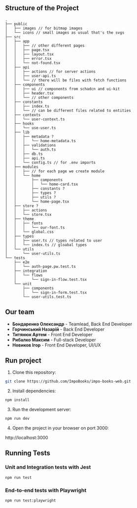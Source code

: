 ## Structure of the Project

```plaintext
.
├── public
│   ├── images // for bitmap images
│   └── icons // small images as usual that's the svgs
├── src
│   ├── app
│   │   ├── // other different pages
│   │   ├── page.tsx
│   │   ├── layout.tsx
│   │   ├── error.tsx
│   │   └── not-found.tsx
│   ├── api
│   │   ├── actions // for server actions
│   │   ├── user-api.ts
│   │   └── // there will be files with fetch functions
│   ├── components
│   │   ├── ui // components from schadcn and ui-kit
│   │   ├── header.tsx
│   │   └── // other components
│   ├── constants
│   │   ├── index.ts
│   │   └── // can be different files related to entities
│   ├── contexts
│   │   └── user-context.ts
│   ├── hooks
│   │   └── use-user.ts
│   ├── lib
│   │   ├── metadata ?
│   │   │   └── home-metadata.ts
│   │   ├── validations
│   │   │   └── auth.ts
│   │   ├── db.ts
│   │   ├── api.ts
│   │   └── config.ts // for .env imports
│   ├── modules
│   │   ├── // for each page we create module
│   │   └── home
│   │       ├── components
│   │       │   └── home-card.tsx
│   │       ├── constants ?
│   │       ├── types ?
│   │       ├── utils ?
│   │       └── home-page.tsx
│   ├── store ?
│   │   ├── actions
│   │   └── store.tsx
│   ├── theme
│   │   ├── fonts
│   │   │   └── our-font.ts
│   │   └── global.css
│   ├── types
│   │   ├── user.ts // types related to user
│   │   └── index.ts // gloabal types
│   └── utils
│       └── user-utils.ts
└── tests
    ├── e2e
    │   └── auth-page.pw.test.ts
    ├── integration
    │   └── flows
    │       └── sign-in-flow.test.tsx
    └── unit
        ├── components
        │   └── sign-in-form.test.tsx
        └── user-utils.test.ts
```

## Our team

- **Бондаренко Олександр** - Teamlead, Back End Developer
- **Горчинський Назарій** - Back End Developer
- **Титянюк Артем** - Front End Developer
- **Рибалко Максим** - Full-stack Developer
- **Новиков Ігор** - Front End Developer, UI/UX

## Run project

1. Clone this repository:

```bash
git clone https://github.com/ImpoBooks/impo-books-web.git
```

2. Install dependencies:

```bash
npm install

```

3. Run the development server:

```bash
npm run dev
```

4. Open the project in your browser on port 3000:

http://localhost:3000

## Running Tests

### Unit and Integration tests with Jest

```bash
npm run test
```

### End-to-end tests with Playwright

```bash
npm run test:playwright
```
